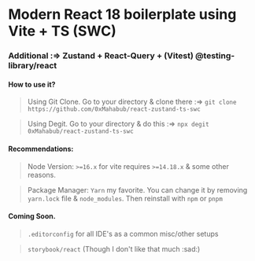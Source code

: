 # Modern React 18 boilerplate using Vite + TS (SWC)

### Additional :=> Zustand + React-Query + (Vitest) @testing-library/react

#### How to use it?

> Using Git Clone. Go to your directory & clone there :=> `git clone https://github.com/0xMahabub/react-zustand-ts-swc`

> Using Degit. Go to your directory & do this :=> `npx degit 0xMahabub/react-zustand-ts-swc`

#### Recommendations:

> Node Version: `>=16.x` for vite requires `>=14.18.x` & some other reasons.

> Package Manager: `Yarn` my favorite. You can change it by removing `yarn.lock` file & `node_modules`. Then reinstall with `npm` or `pnpm`

#### Coming Soon.

> `.editorconfig` for all IDE's as a common misc/other setups

> `storybook/react` (Though I don't like that much :sad:)
